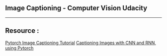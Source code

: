 ## Image Captioning - Computer Vision Udacity

---

## Resource :
[Pytorch Image Captioning Tutorial](https://www.youtube.com/watch?v=y2BaTt1fxJU&ab_channel=AladdinPersson)
[Captioning Images with CNN and RNN, using Pytorch](https://medium.com/@stepanulyanin/captioning-images-with-pytorch-bc592e5fd1a3)
